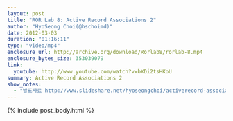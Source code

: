 ```yaml
---
layout: post
title: "ROR Lab 8: Active Record Associations 2"
author: "HyoSeong Choi(@hschoimd)"
date: 2012-03-03
duration: "01:16:11"
type: "video/mp4"
enclosure_url: http://archive.org/download/Rorlab8/rorlab-8.mp4
enclosure_bytes_size: 353039079
link:
  youtube: http://www.youtube.com/watch?v=bXDi2tsHKoU
summary: Active Record Associations 2
show_notes:
  - "발표자료 http://www.slideshare.net/hyoseongchoi/activerecord-associations-2"
---
```


{% include post_body.html %}
